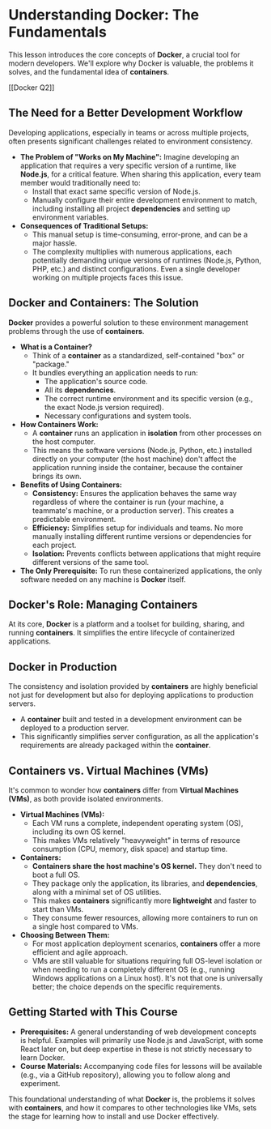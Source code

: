 # Understanding Docker: The Fundamentals

This lesson introduces the core concepts of **Docker**, a crucial tool for modern developers. We'll explore why Docker is valuable, the problems it solves, and the fundamental idea of **containers**.

[[Docker Q2]]
## The Need for a Better Development Workflow

Developing applications, especially in teams or across multiple projects, often presents significant challenges related to environment consistency.

*   **The Problem of "Works on My Machine":** Imagine developing an application that requires a very specific version of a runtime, like **Node.js**, for a critical feature. When sharing this application, every team member would traditionally need to:
    *   Install that exact same specific version of Node.js.
    *   Manually configure their entire development environment to match, including installing all project **dependencies** and setting up environment variables.
*   **Consequences of Traditional Setups:**
    *   This manual setup is time-consuming, error-prone, and can be a major hassle.
    *   The complexity multiplies with numerous applications, each potentially demanding unique versions of runtimes (Node.js, Python, PHP, etc.) and distinct configurations. Even a single developer working on multiple projects faces this issue.

## Docker and Containers: The Solution

**Docker** provides a powerful solution to these environment management problems through the use of **containers**.

*   **What is a Container?**
    *   Think of a **container** as a standardized, self-contained "box" or "package."
    *   It bundles everything an application needs to run:
        *   The application's source code.
        *   All its **dependencies**.
        *   The correct runtime environment and its specific version (e.g., the exact Node.js version required).
        *   Necessary configurations and system tools.
*   **How Containers Work:**
    *   A **container** runs an application in **isolation** from other processes on the host computer.
    *   This means the software versions (Node.js, Python, etc.) installed directly on your computer (the host machine) don't affect the application running inside the container, because the container brings its own.
*   **Benefits of Using Containers:**
    *   **Consistency:** Ensures the application behaves the same way regardless of where the container is run (your machine, a teammate's machine, or a production server). This creates a predictable environment.
    *   **Efficiency:** Simplifies setup for individuals and teams. No more manually installing different runtime versions or dependencies for each project.
    *   **Isolation:** Prevents conflicts between applications that might require different versions of the same tool.
*   **The Only Prerequisite:** To run these containerized applications, the only software needed on any machine is **Docker** itself.

## Docker's Role: Managing Containers

At its core, **Docker** is a platform and a toolset for building, sharing, and running **containers**. It simplifies the entire lifecycle of containerized applications.

## Docker in Production

The consistency and isolation provided by **containers** are highly beneficial not just for development but also for deploying applications to production servers.

*   A **container** built and tested in a development environment can be deployed to a production server.
*   This significantly simplifies server configuration, as all the application's requirements are already packaged within the **container**.

## Containers vs. Virtual Machines (VMs)

It's common to wonder how **containers** differ from **Virtual Machines (VMs)**, as both provide isolated environments.

*   **Virtual Machines (VMs):**
    *   Each VM runs a complete, independent operating system (OS), including its own OS kernel.
    *   This makes VMs relatively "heavyweight" in terms of resource consumption (CPU, memory, disk space) and startup time.
*   **Containers:**
    *   **Containers share the host machine's OS kernel.** They don't need to boot a full OS.
    *   They package only the application, its libraries, and **dependencies**, along with a minimal set of OS utilities.
    *   This makes **containers** significantly more **lightweight** and faster to start than VMs.
    *   They consume fewer resources, allowing more containers to run on a single host compared to VMs.
*   **Choosing Between Them:**
    *   For most application deployment scenarios, **containers** offer a more efficient and agile approach.
    *   VMs are still valuable for situations requiring full OS-level isolation or when needing to run a completely different OS (e.g., running Windows applications on a Linux host). It's not that one is universally better; the choice depends on the specific requirements.

## Getting Started with This Course

*   **Prerequisites:** A general understanding of web development concepts is helpful. Examples will primarily use Node.js and JavaScript, with some React later on, but deep expertise in these is not strictly necessary to learn Docker.
*   **Course Materials:** Accompanying code files for lessons will be available (e.g., via a GitHub repository), allowing you to follow along and experiment.

This foundational understanding of what **Docker** is, the problems it solves with **containers**, and how it compares to other technologies like VMs, sets the stage for learning how to install and use Docker effectively.